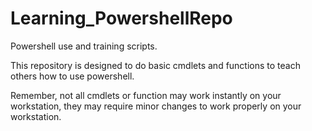 # Learning_PowershellRepo

Powershell use and training scripts.

This repository is designed to do basic cmdlets and functions to teach others how to use powershell.

Remember, not all cmdlets or function may work instantly on your workstation, they may require minor changes to work properly on your workstation.
